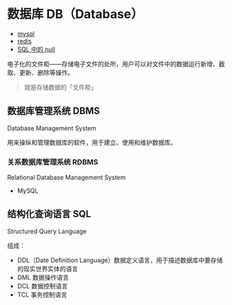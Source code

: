 数据库 DB（Database）
========

- [mysql](./mysql/README.md)
- [redis](./redis.md)
- [SQL 中的 null](./null-in-sql.md)

电子化的文件柜——存储电子文件的处所，用户可以对文件中的数据运行新增、截取、更新、删除等操作。

> 就是存储数据的「文件柜」

## 数据库管理系统 DBMS

Database Management System

用来操纵和管理数据库的软件，用于建立、使用和维护数据库。

### 关系数据库管理系统 RDBMS

Relational Database Management System

- MySQL

## 结构化查询语言 SQL

Structured Query Language

组成：

- DDL（Date Definition Language）数据定义语言，用于描述数据库中要存储的现实世界实体的语言
- DML 数据操作语言
- DCL 数据控制语言
- TCL 事务控制语言
